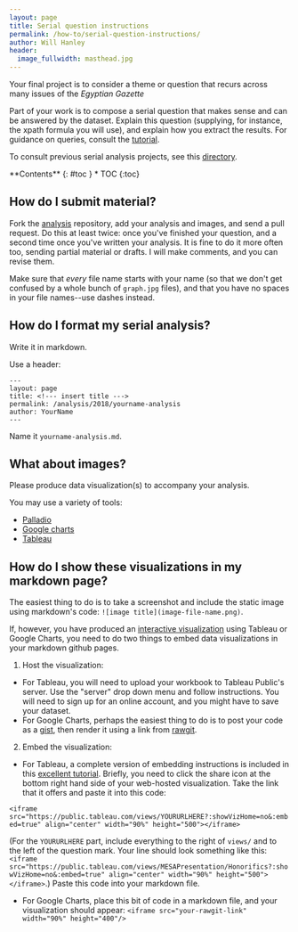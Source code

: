 ```yaml
---
layout: page
title: Serial question instructions
permalink: /how-to/serial-question-instructions/
author: Will Hanley
header:
  image_fullwidth: masthead.jpg
---
```

Your final project is to consider a theme or question that recurs across many issues of the *Egyptian Gazette*

Part of your work is to compose a serial question that makes sense and can be answered by the dataset. Explain this question (supplying, for instance, the xpath formula you will use), and explain how you extract the results. For guidance on queries, consult the [tutorial](https://dig-eg-gaz.github.io/how-to/query-instructions).

To consult previous serial analysis projects, see this [directory](https://dig-eg-gaz.github.io/analysis/analysis).

<div class="panel radius" markdown="1">
**Contents**
{: #toc }
*  TOC
{:toc}
</div>

## How do I submit material?

Fork the [analysis](https://github.com/dig-eg-gaz/analysis) repository, add your analysis and images, and send a pull request. Do this at least twice: once you've finished your question, and a second time once you've written your analysis. It is fine to do it more often too, sending partial material or drafts. I will make comments, and you can revise them.

Make sure that *every* file name starts with your name (so that we don't get confused by a whole bunch of `graph.jpg` files), and that you have no spaces in your file names--use dashes instead.

## How do I format my serial analysis?

Write it in markdown.

Use a header:

```
---
layout: page
title: <!--- insert title --->
permalink: /analysis/2018/yourname-analysis
author: YourName
---
```

Name it `yourname-analysis.md`.

## What about images?

Please produce data visualization(s) to accompany your analysis.

You may use a variety of tools:

- [Palladio](http://hdlab.stanford.edu/palladio/)
- [Google charts](https://developers.google.com/chart/)
- [Tableau](https://dig-eg-gaz.github.io/how-to/visualization-instructions/)

## How do I show these visualizations in my markdown page?

The easiest thing to do is to take a screenshot and include the static image using markdown's code: `![image title](image-file-name.png)`.

If, however, you have produced an [interactive visualization](https://dig-eg-gaz.github.io/how-to/visualization-instructions/) using Tableau or Google Charts, you need to do two things to embed data visualizations in your markdown github pages.

1. Host the visualization:
- For Tableau, you will need to upload your workbook to Tableau Public's server. Use the "server" drop down menu and follow instructions. You will need to sign up for an online account, and you might have to save your dataset.
- For Google Charts, perhaps the easiest thing to do is to post your code as a [gist](https://gist.github.com/), then render it using a link from [rawgit](http://rawgit.com/).

2. Embed the visualization:
- For Tableau, a complete version of embedding instructions is included in this [excellent tutorial](https://www.datavizforall.org/embed/tableau/). Briefly, you need to click the share icon at the bottom right hand side of your web-hosted visualization. Take the link that it offers and paste it into this code:

`<iframe src="https://public.tableau.com/views/YOURURLHERE?:showVizHome=no&:embed=true" align="center" width="90%" height="500"></iframe>`

(For the `YOURURLHERE` part, include everything to the right of `views/` and to the left of the question mark. Your line should look something like this: `<iframe src="https://public.tableau.com/views/MESAPresentation/Honorifics?:showVizHome=no&:embed=true" align="center" width="90%" height="500"></iframe>`.) Paste this code into your markdown file.
- For Google Charts, place this bit of code in a markdown file, and your visualization should appear: `<iframe src="your-rawgit-link" width="90%" height="400"/>`
